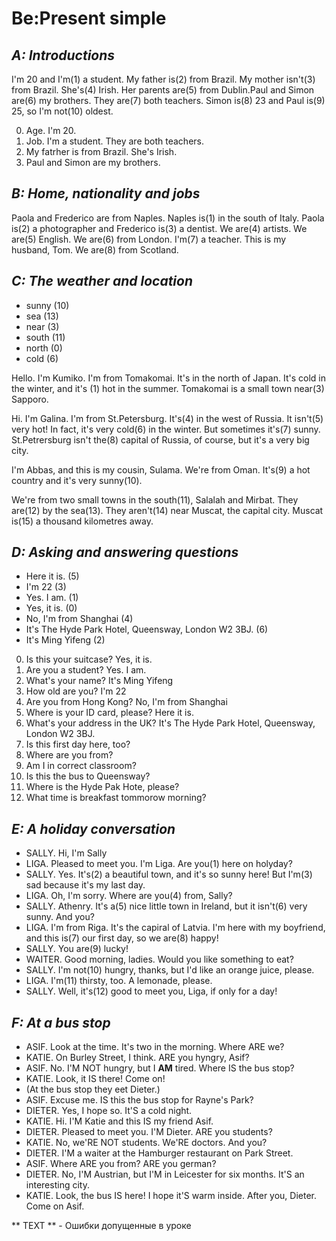 # __Be:Present simple__
## _A: Introductions_
I'm 20 and I'm(1) a student. My father is(2) from Brazil. My mother isn't(3) from Brazil. She's(4) Irish. Her parents are(5) from Dublin.Paul and Simon are(6) my brothers. They are(7) both teachers. Simon is(8)  23 and Paul is(9) 25, so I'm not(10) oldest.

0. Age. I'm 20.
1. Job. I'm a student. They are both teachers.
2. My fatrher is from Brazil. She's Irish.
3. Paul and Simon are my brothers.

## _B: Home, nationality and jobs_
Paola and Frederico are from Naples. Naples is(1) in the south of Italy. Paola is(2) a photographer and Frederico is(3) a dentist. We are(4) artists. We are(5) English. We are(6) from London. I'm(7) a teacher. This is my husband, Tom. We are(8) from Scotland.

## _C: The weather and location_
- sunny (10)
- sea (13)
- near (3)
- south (11)
- north (0)
- cold (6)

Hello. I'm Kumiko. I'm from Tomakomai. It's in the north of Japan. It's cold in the winter, and it's (1) hot in the summer. Tomakomai is a small town near(3) Sapporo.

Hi. I'm Galina. I'm from St.Petersburg. It's(4) in the west of Russia. It isn't(5) very hot! In fact, it's very cold(6) in the winter. But sometimes it's(7) sunny. St.Petrersburg isn't the(8) capital of Russia, of course, but it's a very big city.

I'm Abbas, and this is my cousin, Sulama. We're from Oman. It's(9) a hot country and it's very sunny(10).

We're from two small towns in the south(11), Salalah and Mirbat. They are(12) by the sea(13). They aren't(14) near Muscat, the capital city. Muscat is(15) a thousand kilometres away.

## _D: Asking and answering questions_
- Here it is. (5)
- I'm 22 (3)
- Yes. I am. (1)
- Yes, it is. (0)
- No, I'm from Shanghai (4)
- It's The Hyde Park Hotel, Queensway, London W2 3BJ. (6)
- It's Ming Yifeng (2)

0. Is this your suitcase? Yes, it is.
1. Are you a student? Yes. I am. 
2. What's your name? It's Ming Yifeng
3. How old are you? I'm 22
4. Are you from Hong Kong? No, I'm from Shanghai
5. Where is your ID card, please? Here it is.
6. What's your address in the UK? It's The Hyde Park Hotel, Queensway, London W2 3BJ. 
7. Is this first day here, too?
8. Where are you from?
9. Am I in correct classroom?
10. Is this the bus to Queensway?
11. Where is the Hyde Pak Hote, please?
12. What time is breakfast tommorow morning?

## _E: A holiday conversation_
- SALLY. Hi, I'm Sally
- LIGA. Pleased to meet you. I'm Liga. Are you(1) here on holyday?
- SALLY. Yes. It's(2) a beautiful town, and it's so sunny here! But I'm(3) sad because it's my last day.
- LIGA. Oh, I'm sorry. Where are you(4) from, Sally?
- SALLY. Athenry. It's a(5) nice little town in Ireland, but it isn't(6) very sunny. And you?
- LIGA. I'm from Riga. It's the capiral of Latvia. I'm here with my boyfriend, and this is(7) our first day, so we are(8) happy!
- SALLY. You are(9) lucky!
- WAITER. Good morning, ladies. Would you like something to eat?
- SALLY. I'm not(10) hungry, thanks, but I'd like an orange juice, please.
- LIGA. I'm(11) thirsty, too. A lemonade, please.
- SALLY. Well, it's(12) good to meet you, Liga, if only for a day!

## _F: At a bus stop_
- ASIF. Look at the time. It's two in the morning. Where ARE we?
- KATIE. On Burley Street, I think. ARE you hyngry, Asif?
- ASIF. No. I'M NOT hungry, but I **AM** tired. Where IS the bus stop?
- KATIE. Look, it IS there! Come on!
- (At the bus stop they eet Dieter.)
- ASIF. Excuse me. IS this the bus stop for Rayne's Park?
- DIETER. Yes, I hope so. It'S a cold night.
- KATIE. Hi. I'M Katie and this IS my friend Asif.
- DIETER. Pleased to meet you. I'M Dieter. ARE you students?
- KATIE. No, we'RE NOT students. We'RE doctors. And you?
- DIETER. I'M a waiter at the Hamburger restaurant on Park Street.
- ASIF. Where ARE you from? ARE you german?
- DIETER. No, I'M Austrian, but I'M in Leicester for six months. It'S an interesting city.
- KATIE. Look, the bus IS here! I hope it'S warm inside. After you, Dieter. Come on Asif.
  
** TEXT ** - Ошибки допущенные в уроке